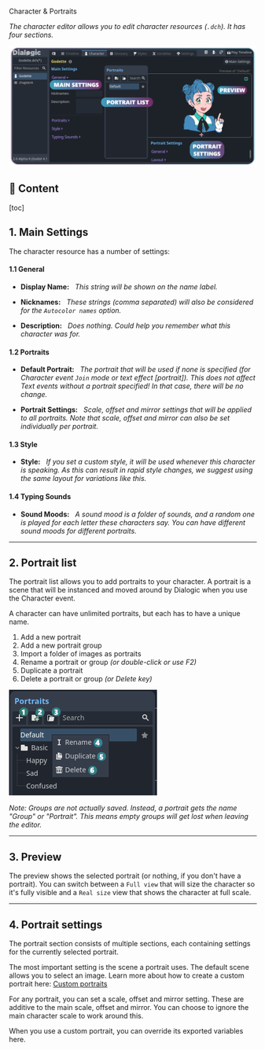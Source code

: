 <div class="header-banner ocean">
     <div class="header-label ocean">Character & Portraits</div>
</div>

*The character editor allows you to edit character resources (`.dch`). It has four sections.*

![](media/character_editor.png)

## 📜 Content
[toc]

## 1. Main Settings

The character resource has a number of settings:

#### 1.1 General

- **Display Name:**
  *This string will be shown on the name label.*

- **Nicknames:**
  *These strings (comma separated) will also be considered for the `Autocolor names` option.*

- **Description:**
  *Does nothing. Could help you remember what this character was for.*

#### 1.2 Portraits

- **Default Portrait:**
  *The portrait that will be used if none is specified (for Character event `Join` mode or text effect [portrait]). This does not affect Text events without a portrait specified! In that case, there will be no change.*

- **Portrait Settings:**
  *Scale, offset and mirror settings that will be applied to all portraits. Note that scale, offset and mirror can also be set individually per portrait.*

#### 1.3 Style

- **Style:**
  *If you set a custom style, it will be used whenever this character is speaking. As this can result in rapid style changes, we suggest using the same layout for variations like this.*

#### 1.4 Typing Sounds

- **Sound Moods:**
  *A sound mood is a folder of sounds, and a random one is played for each letter these characters say. You can have different sound moods for different portraits.*

---

## 2. Portrait list

The portrait list allows you to add portraits to your character. A portrait is a scene that will be instanced and moved around by Dialogic when you use the Character event.

A character can have unlimited portraits, but each has to have a unique name.

1. Add a new portrait
2. Add a new portrait group
3. Import a folder of images as portraits
4. Rename a portrait or group *(or double-click or use F2)*
5. Duplicate a portrait
6. Delete a portrait or group *(or Delete key)*

![image](/media/portrait_list_buttons.png)

*Note: Groups are not actually saved. Instead, a portrait gets the name "Group" or "Portrait". This means empty groups will get lost when leaving the editor.*

---

## 3. Preview

The preview shows the selected portrait (or nothing, if you don't have a portrait). You can switch between a `Full view` that will size the character so it's fully visible and a `Real size` view that shows the character at full scale.

---

## 4. Portrait settings

The portrait section consists of multiple sections, each containing settings for the currently selected portrait.

The most important setting is the scene a portrait uses. The default scene allows you to select an image. Learn more about how to create a custom portrait here: [Custom portraits](custom-portraits.md)

For any portrait, you can set a scale, offset and mirror setting. These are additive to the main scale, offset and mirror. You can choose to ignore the main character scale to work around this.

When you use a custom portrait, you can override its exported variables here.
